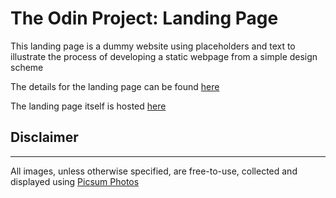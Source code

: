 <h1>The Odin Project: Landing Page</h1>
<p>This landing page is a dummy website using placeholders and text to illustrate the process of developing a static webpage from a simple design scheme</p>
<p>The details for the landing page can be found <a href="https://www.theodinproject.com/lessons/foundations-landing-page">here</a></p>
<p>The landing page itself is hosted <a href="https://willspencer171.github.io/landing-page" target="_blank" rel="noopener noreferrer">here</a>
<footer>
    <h2>Disclaimer</h2>
    <hr>
    All images, unless otherwise specified, are free-to-use, collected and displayed using <a href="https://picsum.photos">Picsum Photos</a>
</footer>
